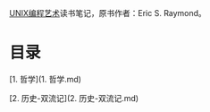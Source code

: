 [UNIX编程艺术](https://book.douban.com/subject/5387401/)读书笔记，原书作者：Eric S. Raymond。

# 目录

[1. 哲学](1. 哲学.md)

[2. 历史-双流记](2. 历史-双流记.md)

